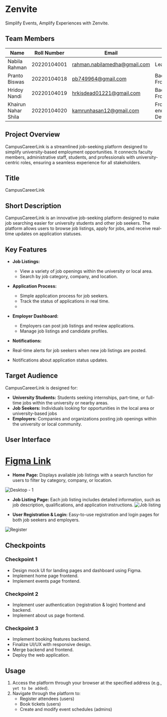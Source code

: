 # Zenvite
Simplify Events, Amplify Experiences with Zenvite.

## Team Members
| Name                | Roll Number   | Email                                   | Role                             |
|---------------------|---------------|-----------------------------------------|----------------------------------|
| Nabila Rahman       | 20220104001   | rahman.nabilamedha@gmail.com            | Lead                             |
| Pranto Biswas       | 20220104018   | pb749964@gmail.com                      | Backend, Frontend                |
| Hridoy Nandi        | 20220104019   |  hrkisdead01221@gmail.com               | Backend, Frontend                |
| Khairun Nahar Shila | 20220104020   | kamrunhasan12@gmail.com                 | Front-end Developer              |

## Project Overview
CampusCareerLink is a streamlined job-seeking platform designed to simplify university-based employment opportunities. It connects faculty members, administrative staff, students, and professionals with university-centric roles, ensuring a seamless experience for all stakeholders.

## Title
CampusCareerLink

## Short Description
CampusCareerLink is an innovative job-seeking platform designed to make job searching easier for university students and other job seekers. The platform allows users to browse job listings, apply for jobs, and receive real-time updates on application statuses.


## Key Features
- **Job Listings:**
  - View a variety of job openings within the university or local area.
  - Search by job category, company, and location.
    
- **Application Process:**
  - Simple application process for job seekers.
  - Track the status of applications in real time.
  - 
- **Employer Dashboard:**
  - Employers can post job listings and review applications.
  - Manage job listings and candidate profiles.
    
 - **Notifications:**
  - Real-time alerts for job seekers when new job listings are posted.
  - Notifications about application status updates.
   
## Target Audience
CampusCareerLink is designed for:

- **University Students:** Students seeking internships, part-time, or full-time jobs within the university or nearby areas.
- **Job Seekers:** Individuals looking for opportunities in the local area or university-based jobs
- **Employers:** Companies and organizations posting job openings within the university or local community.

## User Interface
# [Figma Link](https://www.figma.com/design/Zpd3rCY16wEXk0Jmewa4UH/campuscareerlink-(Copy)?node-id=0-1&t=ibwHVq19kCswj4LV-1)
- **Home Page:**
Displays available job listings with a search function for users to filter by category, company, or location.


![Desktop - 1](https://www.figma.com/proto/Zpd3rCY16wEXk0Jmewa4UH/campuscareerlink-(Copy)?node-id=15-57&t=paCT0S8t3CMhYUf2-1d)

- **Job Listing Page:**
Each job listing includes detailed information, such as job description, qualifications, and application instructions.
![Job listing]([https://github.com/user-attachments/assets/3817c497-3435-413c-aef5-15f51c537868](https://www.figma.com/design/Zpd3rCY16wEXk0Jmewa4UH/campuscareerlink-(Copy)?node-id=61-256&t=paCT0S8t3CMhYUf2-1))

- **User Registration & Login:**
Easy-to-use registration and login pages for both job seekers and employers.

![Register](https://www.figma.com/proto/Zpd3rCY16wEXk0Jmewa4UH/campuscareerlink-(Copy)?node-id=41-198&t=paCT0S8t3CMhYUf2-1)

## Checkpoints

### Checkpoint 1
- Design mock UI for landing pages and dashboard using Figma.
- Implement home page frontend.
- Implement events page frontend.

### Checkpoint 2
- Implement user authentication (registration & login) frontend and backend.
- Implement about us page frontend.

### Checkpoint 3
- Implement booking features backend.
- Finalize UI/UX with responsive design.
- Merge backend and frontend.
- Deploy the web application.

## Usage
1. Access the platform through your browser at the specified address (e.g., `yet to be added`).
2. Navigate through the platform to:
   - Register attendees (users)
   - Book tickets (users)
   - Create and modify event schedules (admins)
